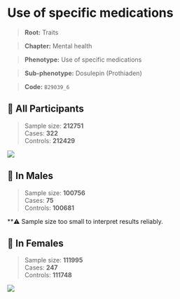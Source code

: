 # Use of specific medications
> **Root:** Traits  

> **Chapter:** Mental health  

> **Phenotype:** Use of specific medications  

> **Sub-phenotype:** Dosulepin (Prothiaden)  

> **Code:** `B29039_6`

## 🧪 All Participants  
> Sample size: **212751**  
> Cases: **322**  
> Controls: **212429**
<img src="/Traits/Figures/ALL/B29039_6.png"/>
<CsvTable src="/public/Traits/Data/ALL/LG_B29039_6.csv" label="🔍 View full results" />

## 👨 In Males  
> Sample size: **100756**  
> Cases: **75**  
> Controls: **100681**

**⚠️ Sample size too small to interpret results reliably.


## 👩 In Females  
> Sample size: **111995**  
> Cases: **247**  
> Controls: **111748**
<img src="/Traits/Figures/Female/B29039_6.png"/>
<CsvTable src="/public/Traits/Data/Female/LG_B29039_6.csv" label="🔍 View full results" />
